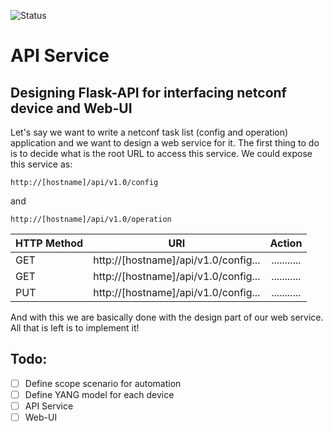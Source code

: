 ![Status](https://img.shields.io/badge/Status-Work%20In%20Progress-yellow.svg)
# API Service
## Designing Flask-API for interfacing netconf device and Web-UI
Let's say we want to write a netconf task list (config and operation) application and we want to design a web service for it. The first thing to do is to decide what is the root URL to access this service. We could expose this service as:

```
http://[hostname]/api/v1.0/config
```
and
```
http://[hostname]/api/v1.0/operation
```

| **HTTP Method** | **URI**                              | **Action**  |
| --------------- |:------------------------------------:| :---------: |
| GET             | http://[hostname]/api/v1.0/config... | ........... |
| GET             | http://[hostname]/api/v1.0/config... | ........... |
| PUT             | http://[hostname]/api/v1.0/config... | ........... |

And with this we are basically done with the design part of our web service. All that is left is to implement it!

## Todo:
- [ ] Define scope scenario for automation
- [ ] Define YANG model for each device
- [ ] API Service
- [ ] Web-UI